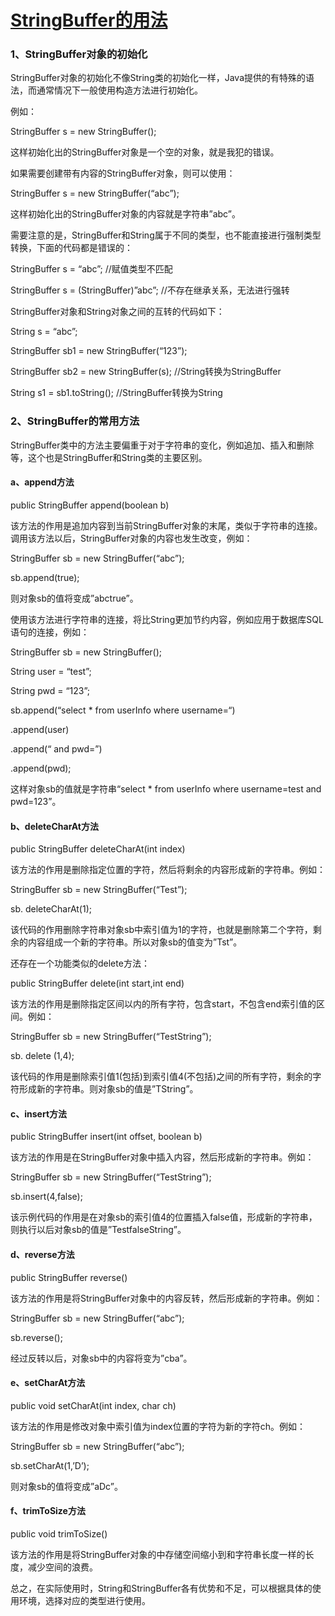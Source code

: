 # [StringBuffer的用法](https://www.cnblogs.com/liu-chao-feng/p/5636063.html)

### 1、StringBuffer对象的初始化

StringBuffer对象的初始化不像String类的初始化一样，Java提供的有特殊的语法，而通常情况下一般使用构造方法进行初始化。

例如：

StringBuffer s = new StringBuffer();

这样初始化出的StringBuffer对象是一个空的对象，就是我犯的错误。

如果需要创建带有内容的StringBuffer对象，则可以使用：

StringBuffer s = new StringBuffer(“abc”);

这样初始化出的StringBuffer对象的内容就是字符串”abc”。

需要注意的是，StringBuffer和String属于不同的类型，也不能直接进行强制类型转换，下面的代码都是错误的：

StringBuffer s = “abc”; //赋值类型不匹配

StringBuffer s = (StringBuffer)”abc”; //不存在继承关系，无法进行强转

StringBuffer对象和String对象之间的互转的代码如下：

String s = “abc”;

StringBuffer sb1 = new StringBuffer(“123”);

StringBuffer sb2 = new StringBuffer(s); //String转换为StringBuffer

String s1 = sb1.toString(); //StringBuffer转换为String

### 2、StringBuffer的常用方法

StringBuffer类中的方法主要偏重于对于字符串的变化，例如追加、插入和删除等，这个也是StringBuffer和String类的主要区别。

#### a、append方法

public StringBuffer append(boolean b)

该方法的作用是追加内容到当前StringBuffer对象的末尾，类似于字符串的连接。调用该方法以后，StringBuffer对象的内容也发生改变，例如：

StringBuffer sb = new StringBuffer(“abc”);

sb.append(true);

则对象sb的值将变成”abctrue”。

使用该方法进行字符串的连接，将比String更加节约内容，例如应用于数据库SQL语句的连接，例如：

StringBuffer sb = new StringBuffer();

String user = “test”;

String pwd = “123”;

sb.append(“select * from userInfo where username=“)

.append(user)

.append(“ and pwd=”)

.append(pwd);

这样对象sb的值就是字符串“select * from userInfo where username=test and pwd=123”。

#### b、deleteCharAt方法

public StringBuffer deleteCharAt(int index)

该方法的作用是删除指定位置的字符，然后将剩余的内容形成新的字符串。例如：

StringBuffer sb = new StringBuffer(“Test”);

sb. deleteCharAt(1);

该代码的作用删除字符串对象sb中索引值为1的字符，也就是删除第二个字符，剩余的内容组成一个新的字符串。所以对象sb的值变为”Tst”。

还存在一个功能类似的delete方法：

public StringBuffer delete(int start,int end)

该方法的作用是删除指定区间以内的所有字符，包含start，不包含end索引值的区间。例如：

StringBuffer sb = new StringBuffer(“TestString”);

sb. delete (1,4);

该代码的作用是删除索引值1(包括)到索引值4(不包括)之间的所有字符，剩余的字符形成新的字符串。则对象sb的值是”TString”。

#### c、insert方法

public StringBuffer insert(int offset, boolean b)

该方法的作用是在StringBuffer对象中插入内容，然后形成新的字符串。例如：

StringBuffer sb = new StringBuffer(“TestString”);

sb.insert(4,false);

该示例代码的作用是在对象sb的索引值4的位置插入false值，形成新的字符串，则执行以后对象sb的值是”TestfalseString”。

#### d、reverse方法

public StringBuffer reverse()

该方法的作用是将StringBuffer对象中的内容反转，然后形成新的字符串。例如：

StringBuffer sb = new StringBuffer(“abc”);

sb.reverse();

经过反转以后，对象sb中的内容将变为”cba”。

#### e、setCharAt方法

public void setCharAt(int index, char ch)

该方法的作用是修改对象中索引值为index位置的字符为新的字符ch。例如：

StringBuffer sb = new StringBuffer(“abc”);

sb.setCharAt(1,’D’);

则对象sb的值将变成”aDc”。

#### f、trimToSize方法

public void trimToSize()

该方法的作用是将StringBuffer对象的中存储空间缩小到和字符串长度一样的长度，减少空间的浪费。

总之，在实际使用时，String和StringBuffer各有优势和不足，可以根据具体的使用环境，选择对应的类型进行使用。
